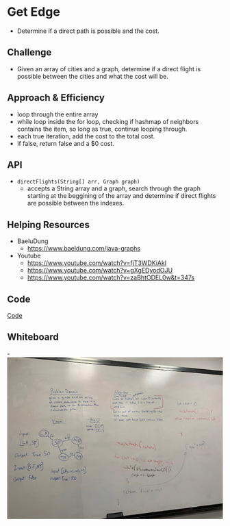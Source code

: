 # Get Edge
- Determine if a direct path is possible and the cost.

## Challenge
- Given an array of cities and a graph, determine if a direct flight is possible between the cities and what the cost will be. 

## Approach & Efficiency
- loop through the entire array
- while loop inside the for loop, checking if hashmap of neighbors contains the item, so long as true, continue looping through.
- each true iteration, add the cost to the total cost.
- if false, return false and a $0 cost.

## API
- ```directFlights(String[] arr, Graph graph)```
  - accepts a String array and a graph, search through the graph starting at the beggining of the array and determine if direct flights are possible between the indexes. 

## Helping Resources
- BaeluDung
  - https://www.baeldung.com/java-graphs
- Youtube
  - https://www.youtube.com/watch?v=fjT3WDKiAkI
  - https://www.youtube.com/watch?v=gXgEDyodOJU
  - https://www.youtube.com/watch?v=zaBhtODEL0w&t=347s

## Code
[Code](../../src/main/java/code401Challenges/GetEdge/GetEdge.java)


## Whiteboard
-![Get Edge](../img/GetEdgeWB.jpg)





